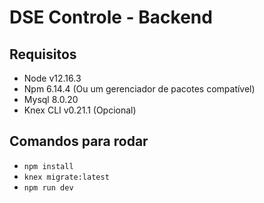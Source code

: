 # DSE Controle - Backend

## Requisitos
* Node v12.16.3
* Npm 6.14.4 (Ou um gerenciador de pacotes compatível)
* Mysql 8.0.20
* Knex CLI v0.21.1 (Opcional)

## Comandos para rodar
* `npm install`
* `knex migrate:latest`
* `npm run dev`